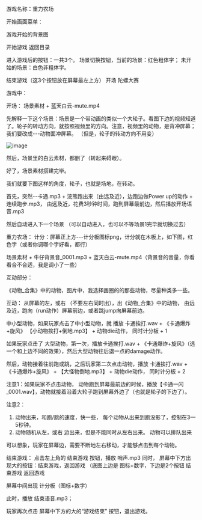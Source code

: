 游戏名称：重力农场

开始画面菜单：

游戏开始的背景图

开始游戏
返回目录



进入游戏后的按钮：一共3个。 场景切换按钮，当前的场景：红色粗体字； 未开始的场景：白色非粗体字。 

结束游戏（这3个按钮放在屏幕最左上方）
开场
陀螺大赛


游戏中：

开场： 
场景素材 + 蓝天白云-mute.mp4 

先解释一下这个场景：场景是一个带动画的类似一个大轮子。看图下边的视频知道了。轮子的转动方向，就按照视频里的方向。注意，视频里的动物，是背冲屏幕； 我们要改成---动物面冲屏幕。 （但是，轮子的转动方向不用变）

 ![image](https://user-images.githubusercontent.com/31276067/218479624-520138a1-8732-4ef7-aaef-e0fcb3bb6432.png)


 

然后，场景里的白云素材，都删了（转起来碍眼）。 
 

好了，场景素材搭建完毕。 


我们就要下图这样的角度，轮子，也就是场地，在转动。














首先，突然--卡通.mp3 + 浣熊跑出来（由远及近），边跑边做Power up的动作 + 连续跑步.mp3， 由远及近，花费3秒钟时间，跑到屏幕最前边，然后播放开场语音.mp3 


然后自动进入下一个场景 （可以自动进入，也可以不等场景1完毕就切换过去）



重力农场：
计分：屏幕正上方---计分板图标png，计分就在木板上，如下图，红色字（或者你调哪个字好看，都行）  

场景素材 + 牛仔背景音_0001.mp3 + 蓝天白云-mute.mp4（背景音的音量，你看看合不合适，我是调小了一些）








互动部分：








《动物_合集》中的动物，图片中，我选择画圈的的那些动物，尽量种类多一些。

互动： 
从屏幕的左，或右 （不要左右同时出），出《动物_合集》中的动物， 由远及近，跑向（run动作）屏幕前边，或者跳jump向屏幕前边。

中小型动物，如果玩家点击了中小型动物，就 播放 卡通挨打.wav  + 《卡通爆炸+旋风》 【小动物挨打+倒地.mp3】 + 动物die动作， 同时计分板 + 1
 

如果玩家点击了 大型动物，第一次，播放卡通挨打.wav + 《卡通爆炸+旋风》（选一个和上边不同的效果），然后大型动物往后退一点的damage动作。

然后，动物接着往前跑或跳，之后玩家第二次点击动物，播放 卡通挨打.wav  + 《卡通爆炸+旋风》 + 【大怪物倒地.mp3】 +  动物die动作， 同时计分板 + 2


注意1：如果玩家不点击动物， 动物跑到屏幕最前边的时候，播放【卡通一闪_0001.wav】，动物就接着沿着大轮子跑到屏幕外边了（也就是轮子的下边了）。


注意2：
1. 动物出来，和跑/跳的速度，快一些， 每个动物从出来到跑没影了，控制在3—5秒钟。
2. 动物随机从左，或右 边出来，但是不能同时从左右出来。  动物可以排队出来

可以想象，玩家在屏幕边，需要不断地左右移动，才能够点击到每个动物。




结束游戏：
点击左上角的  结束游戏 按钮，播放  哨声.mp3 同时， 屏幕中下方出现大的按钮：结束游戏，返回游戏 （底图上边是 图标+数字，下边是2个按钮  结束游戏  返回游戏

屏幕中间出现   计分板（图标+数字）

此时，播放 结束语音.mp3； 

玩家再次点击 屏幕中下方的大的“游戏结束” 按钮，退出游戏。



 
